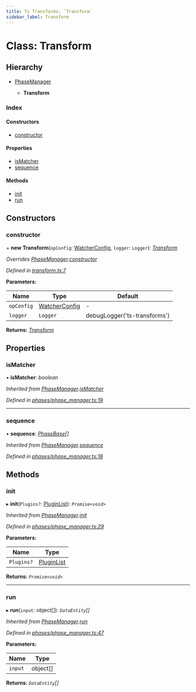 ```yaml
---
title: Ts Transforms: `Transform`
sidebar_label: Transform
---
```


# Class: Transform

## Hierarchy

* [PhaseManager](phasemanager.md)

  * **Transform**

### Index

#### Constructors

* [constructor](transform.md#constructor)

#### Properties

* [isMatcher](transform.md#ismatcher)
* [sequence](transform.md#sequence)

#### Methods

* [init](transform.md#init)
* [run](transform.md#run)

## Constructors

###  constructor

\+ **new Transform**(`opConfig`: [WatcherConfig](../interfaces/watcherconfig.md), `logger`: `Logger`): *[Transform](transform.md)*

*Overrides [PhaseManager](phasemanager.md).[constructor](phasemanager.md#constructor)*

*Defined in [transform.ts:7](https://github.com/terascope/teraslice/blob/6aab1cd2/packages/ts-transforms/src/transform.ts#L7)*

**Parameters:**

Name | Type | Default |
------ | ------ | ------ |
`opConfig` | [WatcherConfig](../interfaces/watcherconfig.md) | - |
`logger` | `Logger` |  debugLogger('ts-transforms') |

**Returns:** *[Transform](transform.md)*

## Properties

###  isMatcher

• **isMatcher**: *boolean*

*Inherited from [PhaseManager](phasemanager.md).[isMatcher](phasemanager.md#ismatcher)*

*Defined in [phases/phase_manager.ts:19](https://github.com/terascope/teraslice/blob/6aab1cd2/packages/ts-transforms/src/phases/phase_manager.ts#L19)*

___

###  sequence

• **sequence**: *[PhaseBase](phasebase.md)[]*

*Inherited from [PhaseManager](phasemanager.md).[sequence](phasemanager.md#sequence)*

*Defined in [phases/phase_manager.ts:18](https://github.com/terascope/teraslice/blob/6aab1cd2/packages/ts-transforms/src/phases/phase_manager.ts#L18)*

## Methods

###  init

▸ **init**(`Plugins?`: [PluginList](../overview.md#pluginlist)): *`Promise<void>`*

*Inherited from [PhaseManager](phasemanager.md).[init](phasemanager.md#init)*

*Defined in [phases/phase_manager.ts:29](https://github.com/terascope/teraslice/blob/6aab1cd2/packages/ts-transforms/src/phases/phase_manager.ts#L29)*

**Parameters:**

Name | Type |
------ | ------ |
`Plugins?` | [PluginList](../overview.md#pluginlist) |

**Returns:** *`Promise<void>`*

___

###  run

▸ **run**(`input`: object[]): *`DataEntity`[]*

*Inherited from [PhaseManager](phasemanager.md).[run](phasemanager.md#run)*

*Defined in [phases/phase_manager.ts:47](https://github.com/terascope/teraslice/blob/6aab1cd2/packages/ts-transforms/src/phases/phase_manager.ts#L47)*

**Parameters:**

Name | Type |
------ | ------ |
`input` | object[] |

**Returns:** *`DataEntity`[]*
